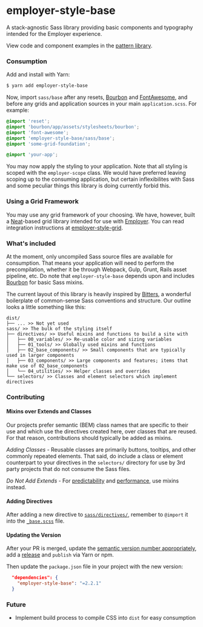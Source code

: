 # employer-style-base

A stack-agnostic Sass library providing basic components and typography intended for the Employer experience.

View code and component examples in the [pattern library](http://cb-talent-development.github.io/employer-style-base/).

### Consumption

Add and install with Yarn:

```sh
$ yarn add employer-style-base
```

Now, import `sass/base` after any resets, [Bourbon](http://bourbon.io/) and [FontAwesome](http://fontawesome.io/), and before any grids and application sources in your main `application.scss`. For example:

```scss
@import 'reset';
@import 'bourbon/app/assets/stylesheets/bourbon';
@import 'font-awesome';
@import 'employer-style-base/sass/base';
@import 'some-grid-foundation';

@import 'your-app';
```

You may now apply the styling to your application. Note that all styling is scoped with the `employer-scope` class. We would have preferred leaving scoping up to the consuming application, but certain inflexibilites with Sass and some peculiar things this library is doing currently forbid this.

### Using a Grid Framework

You may use any grid framework of your choosing. We have, however, built a [Neat](http://neat.bourbon.io/)-based grid library intended for use with [Employer](https://github.com/cbdr/employer). You can read integration instructions at [employer-style-grid](https://github.com/cb-talent-development/employer-style-grid).

### What's included

At the moment, only uncompiled Sass source files are available for consumption. That means your application will need to perform the precompilation, whether it be through Webpack, Gulp, Grunt, Rails asset pipeline, etc. Do note that `employer-style-base` depends upon and includes [Bourbon](http://bourbon.io/) for basic Sass mixins.

The current layout of this library is heavily inspired by [Bitters](http://bitters.bourbon.io/), a wonderful boilerplate of common-sense Sass conventions and structure. Our outline looks a little something like this:

```
dist/
├── ... >> Not yet used
sass/ >> The bulk of the styling itself
├── directives/ >> Useful mixins and functions to build a site with
│   ├── 00_variables/ >> Re-usable color and sizing variables
│   ├── 01_tools/ >> Globally used mixins and functions
│   ├── 02_base_components/ >> Small components that are typically used in larger components
│   ├── 03_components/ >> Large components and features; items that make use of 02_base_components
│   └── 04_utilities/ >> Helper classes and overrides
└── selectors/ >> Classes and element selectors which implement directives
```

### Contributing

#### Mixins over Extends and Classes
Our projects prefer semantic (BEM) class names that are specific to their use and which use the directives created here, over classes that are reused. For that reason, contributions should typically be added as mixins.

*Adding Classes* - Reusable classes are primarily buttons, tooltips, and other commonly repeated elements. That said, do include a class or element counterpart to your directives in the `selectors/` directory for use by 3rd party projects that do not consume the Sass files.

*Do Not Add Extends* - For [predictability](https://www.sitepoint.com/avoid-sass-extend/) and [performance](https://csswizardry.com/2016/02/mixins-better-for-performance/), use mixins instead.

#### Adding Directives

After adding a new directive to [`sass/directives/`](sass/directives/), remember to `@import` it into the [`_base.scss`](sass/_base.scss) file.

#### Updating the Version

After your PR is merged, update the [semantic version number appropriately](http://semver.org/), add a [release](https://github.com/cb-talent-development/employer-style-base/releases) and `publish` via Yarn or npm.

Then update the `package.json` file in your project with the new version:

```json
  "dependencies": {
    "employer-style-base": "=2.2.1"
  }
```

### Future

- Implement build process to compile CSS into `dist` for easy consumption
